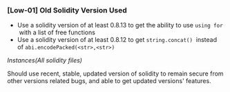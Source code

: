 ### [Low-01] Old Solidity Version Used
- Use a solidity version of at least 0.8.13 to get the ability to use `using for`
 with a list of free functions
- Use a solidity version of at least 0.8.12 to get `string.concat()`
 instead of `abi.encodePacked(<str>,<str>)`

*Instances(All solidity files)*

Should use recent, stable, updated version of solidity to remain secure from other versions related bugs, and able to get updated versions' features.